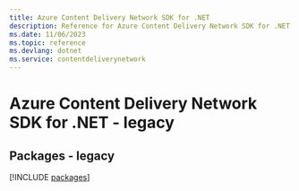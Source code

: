 ```yaml
---
title: Azure Content Delivery Network SDK for .NET
description: Reference for Azure Content Delivery Network SDK for .NET
ms.date: 11/06/2023
ms.topic: reference
ms.devlang: dotnet
ms.service: contentdeliverynetwork
---
```

# Azure Content Delivery Network SDK for .NET - legacy
## Packages - legacy
[!INCLUDE [packages](content-delivery-network-index.md)]